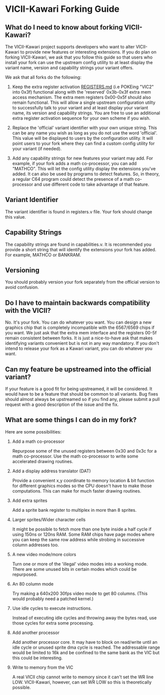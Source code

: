 # VICII-Kawari Forking Guide

## What do I need to know about forking VICII-Kawari?

The VICII-Kawari project supports developers who want to alter VICII-Kawari to provide new features or interesting extensions. If you do plan on forking VICII-Kawari, we ask that you follow this guide so that users who install your fork can use the upstream config utility to at least display the variant name, version and capability strings your variant offers.

We ask that all forks do the following:

1. Keep the extra register activation [REGISTERS.md](REGISTERS.md) (i.e POKEing "VIC2" into 0x3f) functional along with the 'reserved' 0x3b-0x3f extra mem access mechanism. The extra mem registers 0x00-0x5f should also remain functional. This will allow a single upstream configuration utilty to successfully talk to your variant and at least display your variant name, its version and capability strings. You are free to use an additional extra register activation sequence for your own scheme if you wish.

2. Replace the 'official' variant identifier with your own unique string. This can be any name you wish as long as you do not use the word 'official'.  This value will be displayed to users by the configuration utility. It will point users to your fork where they can find a custom config utility for your variant (if needed).

3. Add any capability strings for new features your variant may add. For example, if your fork adds a math co-processor, you can add "MATHCO".  This will let the config utility display the extensions you've added.  It can also be used by programs to detect features.  So, in theory, a regular C64 program could detect the presence of a math co-processor and use different code to take advantage of that feature.

## Variant Identifier

The variant identifier is found in registers.v file.  Your fork should change this value.

## Capability Strings

The capability strings are found in capabilities.v. It is recommended you provide a short string that will identify the extensions your fork has added.  For example, MATHCO or BANKRAM.

## Versioning

You should probably version your fork separately from the official version to avoid confusion.

## Do I have to maintain backwards compatibility with the VICII?

No. It's your fork. You can do whatever you want. You can design a new graphics chip that is completely incompatible with the 6567/6569 chips if you want.  We just ask that the extra mem interface and the registers 00-5f remain consistent between forks. It is just a nice-to-have ask that makes identifying variants convenient but is not in any way mandatory. If you don't intend to release your fork as a Kawari variant, you can do whatever you want.

## Can my feature be upstreamed into the official variant?

If your feature is a good fit for being upstreamed, it will be considered.  It would have to be a feature that should be common to all variants.  Bug fixes should almost always be upstreamed so if you find any, please submit a pull request with a good description of the issue and the fix.

## What are some things I can do in my fork?

Here are some possibilities:

1. Add a math co-processor

   Repurpose some of the unused registers between 0x30 and 0x3c for a math
   co-processor. Use the math co-processor to write some accelerated drawing
   routines.

2. Add a display address translator (DAT)

   Provide a convenient x,y coordinate to memory location & bit function for
   different graphics modes so the CPU doesn't have to make those computations.
   This can make for much faster drawing routines.

3. Add extra sprites

   Add a sprite bank register to multiplex in more than 8 sprites.

4. Larger sprites/Wider character cells

   It might be possible to fetch more than one byte inside a half cycle if using 150ns or 120ns RAM.  Some RAM chips have page modes where you can keep the same row address while strobing in successive column addresses too.

5. A new video mode/more colors

   Turn one or more of the 'illegal' video modes into a working mode. There are some unused bits in certain modes which could be repurposed.

6. An 80 column mode

   Try making a 640x200 30fps video mode to get 80 columns. (This would probably need a patched kernel.)

7. Use idle cycles to execute instructions.

   Instead of executing idle cycles and throwing away the bytes read, use those cycles for extra some processing.

8. Add another processor

   Add another processor core. It may have to block on read/write until an idle cycle or unused sprite dma cycle is reached.  The addressable range would be limited to 16k and be confined to the same bank as the VIC but this could be interesting.

9. Write to memory from the VIC

   A real VICII chip cannot write to memory since it can't set the WR line LOW.  VICII-Kawari, however, can set WR LOW so this is theoretically possible.


